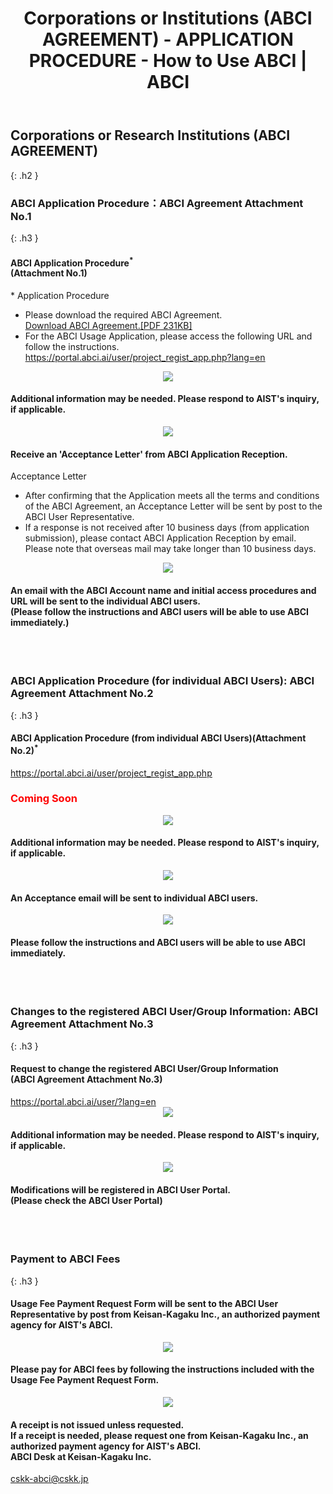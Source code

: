 ﻿---
layout: en/how_to_use/custom
title: Corporations or Institutions (ABCI AGREEMENT) - APPLICATION PROCEDURE - How to Use ABCI | ABCI
permalink: /en/how_to_use/custom.html
---


## Corporations or Research Institutions (ABCI AGREEMENT)
{: .h2 }


### ABCI Application Procedure：ABCI Agreement Attachment No.1
{: .h3 }

<div class="bubble">
<h4 class="h4">ABCI Application Procedure<sup>*</sup><br />(Attachment No.1)</h4>
<div style="text-align:left;">* Application Procedure</div>
<ul class="number_ul">
<li class="number">Please download the required ABCI Agreement.<br /><a href="data/yakkan.pdf" target="_blank"><u>Download ABCI Agreement.[PDF 231KB]</u></a></li>
<li class="number">
For the ABCI Usage Application, please access the following URL and follow the instructions.<br />
<a href="https://portal.abci.ai/user/project_regist_app.php?lang=en" target="_blank"><u>https://portal.abci.ai/user/project_regist_app.php?lang=en</u></a>
</li>
</ul>
</div>
<div align="center"><img src="../../img/how_to_use/d_arrow.gif" /></div>
<div class="bubble"> <h4 class="h4">Additional information may be needed. Please respond to AIST's inquiry, if applicable.</h4></div>
<div align="center"><img src="../../img/how_to_use/d_arrow.gif" /></div>
<div class="bubble"> 
<h4 class="h4">Receive an 'Acceptance Letter' from ABCI Application Reception.</h4>
<div style="text-align:left;">Acceptance Letter</div>
<ul class="number_ul">
<li class="number">After confirming that the Application meets all the terms and conditions of the ABCI Agreement, an Acceptance Letter will be sent by post to the ABCI User Representative.</li>
<li class="number">If a response is not received after 10 business days (from application submission), please contact ABCI Application Reception by email.  Please note that overseas mail may take longer than 10 business days.</li>
</ul>

</div>
<div align="center"><img src="../../img/how_to_use/d_arrow.gif" /></div>
<div class="bubble"> 
<h4 class="h4">An email with the ABCI Account name and initial access procedures and URL will be sent to the individual ABCI users.<br />(Please follow the instructions and ABCI users will be able to use ABCI immediately.)</h4>
</div>
<br /><br />


### ABCI Application Procedure (for individual ABCI Users): ABCI Agreement Attachment No.2
{: .h3 }

<div class="bubble">
<h4 class="h4">ABCI Application Procedure (from individual ABCI Users)(Attachment No.2)<sup>*</sup></h4>
<a href="https://portal.abci.ai/user/project_regist_app.php" target="_blank"><u>https://portal.abci.ai/user/project_regist_app.php</u></a><br />
<h3><span style="color:#F00">Coming Soon</span></h3>
</div>
<div align="center"><img src="../../img/how_to_use/d_arrow.gif" /></div>
<div class="bubble">
<h4 class="h4">Additional information may be needed. Please respond to AIST's inquiry, if applicable. </h4>
</div>
<div align="center"><img src="../../img/how_to_use/d_arrow.gif" /></div>

<div class="bubble">
<h4 class="h4">An Acceptance email will be sent to individual ABCI users.</h4>
</div>
<div align="center"><img src="../../img/how_to_use/d_arrow.gif" /></div>

<div class="bubble">
<h4 class="h4">Please follow the instructions and ABCI users will be able to use ABCI immediately.</h4>

</div><br />
<br />


### Changes to the registered ABCI User/Group Information: ABCI Agreement Attachment No.3
{: .h3 }

<div class="bubble">
<h4 class="h4">Request to change the registered ABCI User/Group Information<br />(ABCI Agreement Attachment No.3)
</h4>
<a href="https://portal.abci.ai/user/?lang=en" target="_blank"><u>https://portal.abci.ai/user/?lang=en</u></a>
</div>
<div align="center"><img src="../../img/how_to_use/d_arrow.gif" /></div>
<div class="bubble">
<h4 class="h4">Additional information may be needed. Please respond to AIST's inquiry, if applicable.</h4>
</div>
<div align="center"><img src="../../img/how_to_use/d_arrow.gif" /></div>

<div class="bubble">
<h4 class="h4">Modifications will be registered in ABCI User Portal.<br />(Please check the ABCI User Portal)
</h4>
</div>
<br /><br />


### Payment to ABCI Fees
{: .h3 }

<div class="bubble">
<h4 class="h4">Usage Fee Payment Request Form will be sent to the ABCI User Representative by post from Keisan-Kagaku Inc., an authorized payment agency for AIST's ABCI.</h4>
</div>
<div align="center"><img src="../../img/how_to_use/d_arrow.gif" /></div>

<div class="bubble">
<h4 class="h4">Please pay for ABCI fees by following the instructions included with the Usage Fee Payment Request Form.</h4>
</div>
<div align="center"><img src="../../img/how_to_use/d_arrow.gif" /></div>

<div class="bubble">
<h4 class="h4">A receipt is not issued unless requested.<br />If a receipt is needed, please request one from Keisan-Kagaku Inc., an authorized payment agency for AIST's ABCI.<br />ABCI Desk at Keisan-Kagaku Inc.</h4><a href="mailto:cskk-abci@cskk.jp" target="_blank"><u>cskk-abci@cskk.jp</u></a>
</div>


